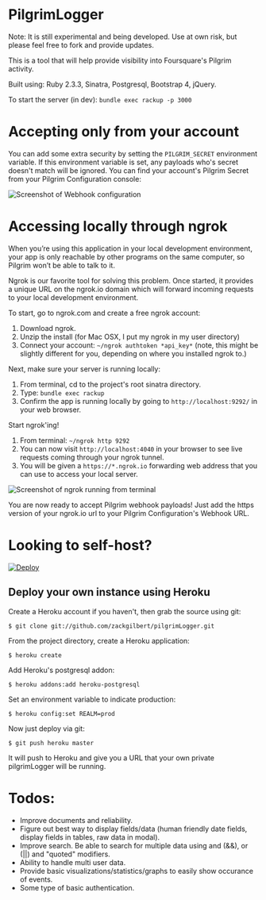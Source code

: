 # PilgrimLogger

Note: It is still experimental and being developed. Use at own risk, but please feel free to fork and provide updates.


This is a tool that will help provide visibility into Foursquare's Pilgrim activity.

Built using: Ruby 2.3.3, Sinatra, Postgresql, Bootstrap 4, jQuery.

To start the server (in dev): `bundle exec rackup -p 3000`


Accepting only from your account
================================

You can add some extra security by setting the `PILGRIM_SECRET` environment variable. If this environment variable is set, any payloads who's secret doesn't match will be ignored. You can find your account's Pilgrim Secret from your Pilgrim Configuration console:

![Screenshot of Webhook configuration](https://dha4w82d62smt.cloudfront.net/items/3V430v1c1r0m2G0M2N3N/Screen%20Shot%202018-06-29%20at%2011.10.54%20AM.png)


Accessing locally through ngrok
===============================

When you’re using this application in your local development environment, your app is only reachable by other programs on the same computer, so Pilgrim won’t be able to talk to it.

Ngrok is our favorite tool for solving this problem. Once started, it provides a unique URL on the ngrok.io domain which will forward incoming requests to your local development environment.

To start, go to ngrok.com and create a free ngrok account:
1. Download ngrok.
1. Unzip the install (for Mac OSX, I put my ngrok in my user directory)
1. Connect your account: `~/ngrok authtoken *api_key*` (note, this might be slightly different for you, depending on where you installed ngrok to.)

Next, make sure your server is running locally:
1. From terminal, cd to the project's root sinatra directory.
1. Type: `bundle exec rackup`
1. Confirm the app is running locally by going to `http://localhost:9292/` in your web browser.

Start ngrok'ing!
1. From terminal: `~/ngrok http 9292`
1. You can now visit `http://localhost:4040` in your browser to see live requests coming through your ngrok tunnel.
1. You will be given a `https://*.ngrok.io` forwarding web address that you can use to access your local server.

![Screenshot of ngrok running from terminal](https://dha4w82d62smt.cloudfront.net/items/461E0K3P0E2S1j2Q3i2r/Screen%20Shot%202018-06-29%20at%2011.28.29%20AM.png)

You are now ready to accept Pilgrim webhook payloads! Just add the https version of your ngrok.io url to your Pilgrim Configuration's Webhook URL.


Looking to self-host?
=====================

[![Deploy](https://www.herokucdn.com/deploy/button.png)](https://heroku.com/deploy)

## Deploy your own instance using Heroku
Create a Heroku account if you haven't, then grab the source using git:

`$ git clone git://github.com/zackgilbert/pilgrimLogger.git`

From the project directory, create a Heroku application:

`$ heroku create`

Add Heroku's postgresql addon:

`$ heroku addons:add heroku-postgresql`

Set an environment variable to indicate production:

`$ heroku config:set REALM=prod`

Now just deploy via git:

`$ git push heroku master`

It will push to Heroku and give you a URL that your own private pilgrimLogger will be running.


Todos:
======

- Improve documents and reliability.
- Figure out best way to display fields/data (human friendly date fields, display fields in tables, raw data in modal).
- Improve search. Be able to search for multiple data using and (&&), or (||) and "quoted" modifiers.
- Ability to handle multi user data.
- Provide basic visualizations/statistics/graphs to easily show occurance of events.
- Some type of basic authentication.


